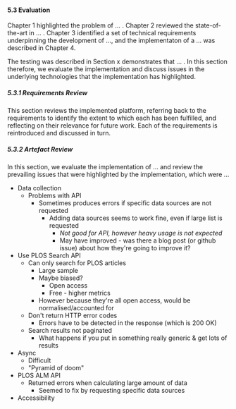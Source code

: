 #### 5.3 Evaluation

Chapter 1 highlighted the problem of ... . Chapter 2 reviewed the state-of-the-art in ... . Chapter 3 identified a set of technical requirements underpinning the development of ..., and the implementaton of a ... was described in Chapter 4.

The testing was described in Section x demonstrates that ... . In this section therefore, we evaluate the implementation and discuss issues in the underlying technologies that the implementation has highlighted.

##### 5.3.1 Requirements Review

This section reviews the implemented platform, referring back to the requirements to identify the extent to which each has been fulfilled, and reflecting on their relevance for future work. Each of the requirements is reintroduced and discussed in turn. 

<!-- Refer back to each specified requirement and discuss -->

##### 5.3.2 Artefact Review

In this section, we evaluate the implementation of ... and review the prevailing issues that were highlighted by the implementation, which were ...

* Data collection
	* Problems with API
		* Sometimes produces errors if specific data sources are not requested
			* Adding data sources seems to work fine, even if large list is requested
				* _Not good for API, however heavy usage is not expected_
				* May have improved - was there a blog post (or github issue) about how they're going to improve it?
* Use PLOS Search API
	* Can only search for PLOS articles
		* Large sample
		* Maybe biased?
			* Open access
			* Free - higher metrics
		* However because they're all open access, would be normalised/accounted for
	* Don't return HTTP error codes
		* Errors have to be detected in the response (which is 200 OK)
	* Search results not paginated
		* What happens if you put in something really generic & get lots of results
* Async
	* Difficult
	* "Pyramid of doom"
* PLOS ALM API
	* Returned errors when calculating large amount of data
		* Seemed to fix by requesting specific data sources
* Accessibility